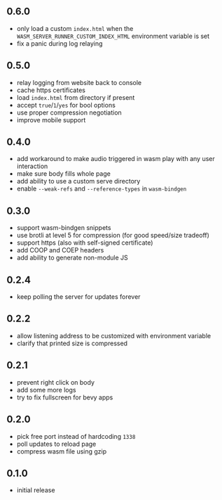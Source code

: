 ## 0.6.0
- only load a custom `index.html` when the `WASM_SERVER_RUNNER_CUSTOM_INDEX_HTML` environment variable is set
- fix a panic during log relaying

## 0.5.0
- relay logging from website back to console
- cache https certificates
- load `index.html` from directory if present
- accept `true`/`1`/`yes` for bool options
- use proper compression negotiation
- improve mobile support

## 0.4.0
- add workaround to make audio triggered in wasm play with any user interaction
- make sure body fills whole page
- add ability to use a custom serve directory
- enable `--weak-refs` and `--reference-types` in `wasm-bindgen`

## 0.3.0
- support wasm-bindgen snippets
- use brotli at level 5 for compression (for good speed/size tradeoff)
- support https (also with self-signed certificate)
- add COOP and COEP headers
- add ability to generate non-module JS

## 0.2.4
- keep polling the server for updates forever

## 0.2.2
- allow listening address to be customized with environment variable
- clarify that printed size is compressed

## 0.2.1
- prevent right click on body
- add some more logs
- try to fix fullscreen for bevy apps

## 0.2.0
- pick free port instead of hardcoding `1338`
- poll updates to reload page
- compress wasm file using gzip

## 0.1.0

- initial release
